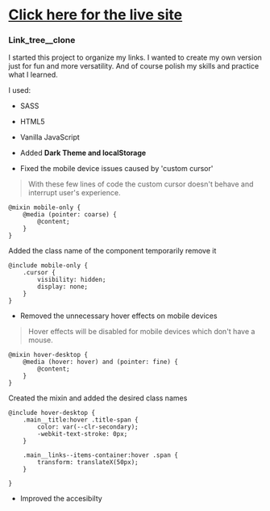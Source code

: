 # [Click here for the live site](http://link.imdawn.me/)

### Link_tree\_\_clone

I started this project to organize my links.
I wanted to create my own version just for fun and more versatility.
And of course polish my skills and practice what I learned.

I used:

- SASS
- HTML5
- Vanilla JavaScript

- Added **Dark Theme and localStorage**
- Fixed the mobile device issues caused by 'custom cursor'

> With these few lines of code the custom cursor doesn't behave and interrupt user's experience.

```
@mixin mobile-only {
    @media (pointer: coarse) {
        @content;
    }
}
```

Added the class name of the component temporarily remove it

```
@include mobile-only {
    .cursor {
        visibility: hidden;
        display: none;
    }
}
```

- Removed the unnecessary hover effects on mobile devices

> Hover effects will be disabled for mobile devices which don't have a mouse.

```
@mixin hover-desktop {
    @media (hover: hover) and (pointer: fine) {
        @content;
    }
}
```

Created the mixin and added the desired class names

```
@include hover-desktop {
    .main__title:hover .title-span {
        color: var(--clr-secondary);
        -webkit-text-stroke: 0px;
    }

    .main__links--items-container:hover .span {
        transform: translateX(50px);
    }

}
```

- Improved the accesibilty
